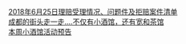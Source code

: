   
[2018年6月25日理赔受理情况、问题件及拒赔案件清单](http://www.dianyue.me/archives/112/d0w42ibrwbxgqgck/)  
[成都的街头走一走....不仅有小酒馆，还有宽和茶馆](http://www.dianyue.me/archives/762/71wifxb8uccg9die/)  
[本周小酒馆活动预告](http://www.dianyue.me/archives/975/ea3g8hn1s48z5cgx/)